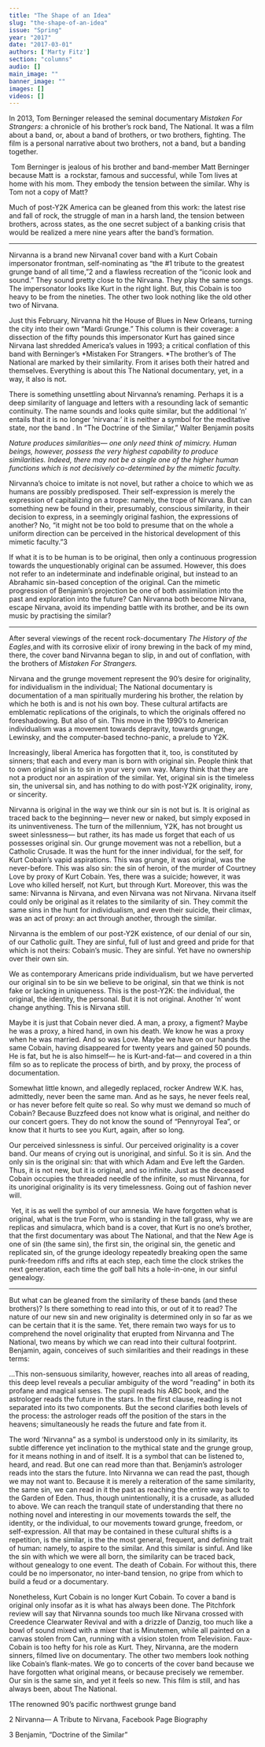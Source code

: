 ```yaml
---
title: "The Shape of an Idea"
slug: "the-shape-of-an-idea"
issue: "Spring"
year: "2017"
date: "2017-03-01"
authors: ['Marty Fitz']
section: "columns"
audio: []
main_image: ""
banner_image: ""
images: []
videos: []
---
```

In 2013, Tom Berninger released the seminal documentary *Mistaken For Strangers*: a chronicle of his brother’s rock band, The National. It was a film about a band, or, about a band of brothers, or two brothers, fighting. The film is a personal narrative about two brothers, not a band, but a banding together. 

  Tom Berninger is jealous of his brother and band-member Matt Berninger because Matt is  a rockstar, famous and successful, while Tom lives at home with his mom. They embody the tension between the similar. Why is Tom not a copy of Matt?

 Much of post-Y2K America can be gleaned from this work: the latest rise and fall of rock, the struggle of man in a harsh land, the tension between brothers, across states, as the one secret subject of a banking crisis that would be realized a mere nine years after the band’s formation. 

 ***

 Nirvanna is a brand new Nirvana1 cover band with a Kurt Cobain impersonator frontman, self-nominating as “the #1 tribute to the greatest grunge band of all time,”2 and a flawless recreation of the “iconic look and sound.” They sound pretty close to the Nirvana. They play the same songs. The impersonator looks like Kurt in the right light. But, this Cobain is too heavy to be from the nineties. The other two look nothing like the old other two of Nirvana.

 Just this February, Nirvanna hit the House of Blues in New Orleans, turning the city into their own “Mardi Grunge.” This column is their coverage: a dissection of the fifty pounds this impersonator Kurt has gained since Nirvana last shredded America’s values in 1993; a critical conflation of this band with Berninger’s *Mistaken For Strangers. *The brother’s of The National are marked by their similarity. From it arises both their hatred and themselves. Everything is about this The National documentary, yet, in a way, it also is not. 

 There is something unsettling about Nirvanna’s renaming. Perhaps it is a deep similarity of language and letters with a resounding lack of semantic continuity. The name sounds and looks quite similar, but the additional ‘n’ entails that it is no longer ‘nirvana:’ it is neither a symbol for the meditative state, nor the band . In “The Doctrine of the Similar,” Walter Benjamin posits 

 *Nature produces similarities— one only need think of mimicry. Human beings, however, possess the very highest capability to produce similarities. Indeed, there may not be a single one of the higher human functions which is not decisively co-determined by the mimetic faculty.*

 Nirvanna’s choice to imitate is not novel, but rather a choice to which we as humans are possibly predisposed. Their self-expression is merely the expression of capitalizing on a trope: namely, the trope of Nirvana. But can something new be found in their, presumably, conscious similarity, in their decision to express, in a seemingly original fashion, the expressions of another? No, “it might not be too bold to presume that on the whole a uniform direction can be perceived in the historical development of this mimetic faculty.”3

  If what it is to be human is to be original, then only a continuous progression towards the unquestionably original can be assumed. However, this does not refer to an indeterminate and indefinable original, but instead to an Abrahamic sin-based conception of the original. Can the mimetic progression of Benjamin’s projection be one of both assimilation into the past and exploration into the future? Can Nirvanna both become Nirvana, escape Nirvana, avoid its impending battle with its brother, and be its own music by practising the similar?

 ***

 After several viewings of the recent rock-documentary *The History of the Eagles*,and with its corrosive elixir of irony brewing in the back of my mind, there, the cover band Nirvanna began to slip, in and out of conflation, with the brothers of *Mistaken For Strangers.* 

 Nirvana and the grunge movement represent the 90’s desire for originality, for individualism in the individual; The National documentary is documentation of a man spiritually murdering his brother, the relation by which he both is and is not his own boy. These cultural artifacts are emblematic replications of the originals, to which the originals offered no foreshadowing. But also of sin. This move in the 1990’s to American individualism was a movement towards depravity, towards grunge, Lewinsky, and the computer-based techno-panic, a prelude to Y2K.

 Increasingly, liberal America has forgotten that it, too, is constituted by sinners; that each and every man is born with original sin. People think that to own original sin is to sin in your very own way. Many think that they are not a product nor an aspiration of the similar. Yet, original sin is the timeless sin, the universal sin, and has nothing to do with post-Y2K originality, irony, or sincerity.

 Nirvanna is original in the way we think our sin is not but is. It is original as traced back to the beginning— never new or naked, but simply exposed in its uninventiveness. The turn of the millennium, Y2K, has not brought us sweet sinlessness— but rather, its has made us forget that each of us possesses original sin. Our grunge movement was not a rebellion, but a Catholic Crusade. It was the hunt for the inner individual, for the self, for Kurt Cobain’s vapid aspirations. This was grunge, it was original, was the never-before. This was also sin: the sin of heroin, of the murder of Courtney Love by proxy of Kurt Cobain. Yes, there was a suicide; however, it was Love who killed herself, not Kurt, but through Kurt. Moreover, this was the same: Nirvanna is Nirvana, and even Nirvana was not Nirvana. Nirvana itself could only be original as it relates to the similarity of sin. They commit the same sins in the hunt for individualism, and even their suicide, their climax, was an act of proxy: an act through another, through the similar.

 Nirvanna is the emblem of our post-Y2K existence, of our denial of our sin, of our Catholic guilt. They are sinful, full of lust and greed and pride for that which is not theirs: Cobain’s music. They are sinful. Yet have no ownership over their own sin. 

 We as contemporary Americans pride individualism, but we have perverted our original sin to be sin we believe to be original, sin that we think is not fake or lacking in uniqueness. This is the post-Y2K: the individual, the original, the identity, the personal. But it is not original. Another ‘n’ wont change anything. This is Nirvana still.

 Maybe it is just that Cobain never died. A man, a proxy, a figment? Maybe he was a proxy, a hired hand, in own his death. We know he was a proxy when he was married. And so was Love. Maybe we have on our hands the same Cobain, having disappeared for twenty years and gained 50 pounds. He is fat, but he is also himself— he is Kurt-and-fat— and covered in a thin film so as to replicate the process of birth, and by proxy, the process of documentation.

 Somewhat little known, and allegedly replaced, rocker Andrew W.K. has, admittedly, never been the same man. And as he says, he never feels real, or has never before felt quite so real. So why must we demand so much of Cobain? Because Buzzfeed does not know what is original, and neither do our concert goers. They do not know the sound of “Pennyroyal Tea”, or know that it hurts to see you Kurt, again, after so long. 

 Our perceived sinlessness is sinful. Our perceived originality is a cover band. Our means of crying out is unoriginal, and sinful. So it is sin. And the only sin is the original sin: that with which Adam and Eve left the Garden. Thus, it is not new, but it is original, and so infinite. Just as the deceased Cobain occupies the threaded needle of the infinite, so must Nirvanna, for its unoriginal originality is its very timelessness. Going out of fashion never will.

  Yet, it is as well the symbol of our amnesia. We have forgotten what is original, what is the true Form, who is standing in the tall grass, why we are replicas and simulacra, which band is a cover, that Kurt is no one’s brother, that the first documentary was about The National, and that the New Age is one of sin (the same sin), the first sin, the original sin, the genetic and replicated sin, of the grunge ideology repeatedly breaking open the same punk-freedom riffs and rifts at each step, each time the clock strikes the next generation, each time the golf ball hits a hole-in-one, in our sinful genealogy. 

 ***

 But what can be gleaned from the similarity of these bands (and these brothers)? Is there something to read into this, or out of it to read? The nature of our new sin and new originality is determined only in so far as we can be certain that it is the same. Yet, there remain two ways for us to comprehend the novel originality that erupted from Nirvanna and The National, two means by which we can read into their cultural footprint. Benjamin, again, conceives of such similarities and their readings in these terms:

 …This non-sensuous similarity, however, reaches into all areas of reading, this deep level reveals a peculiar ambiguity of the word "reading" in both its profane and magical senses. The pupil reads his ABC book, and the astrologer reads the future in the stars. In the first clause, reading is not separated into its two components. But the second clarifies both levels of the process: the astrologer reads off the position of the stars in the heavens; simultaneously he reads the future and fate from it.

 The word ‘Nirvanna” as a symbol is understood only in its similarity, its subtle difference yet inclination to the mythical state and the grunge group, for it means nothing in and of itself. It is a symbol that can be listened to, heard, and read. But one can read more than that. Benjamin’s astrologer reads into the stars the future. Into Nirvanna we can read the past, though we may not want to. Because it is merely a reiteration of the same similarity, the same sin, we can read in it the past as reaching the entire way back to the Garden of Eden. Thus, though unintentionally, it is a crusade, as alluded to above. We can reach the tranquil state of understanding that there no nothing novel and interesting in our movements towards the self, the identity, or the individual, to our movements toward grunge, freedom, or self-expression. All that may be contained in these cultural shifts is a repetition, is the similar, is the the most general, frequent, and defining trait of human: namely, to aspire to the similar. And this similar is sinful. And like the sin with which we were all born, the similarity can be traced back, without genealogy to one event. The death of Cobain. For without this, there could be no impersonator, no inter-band tension, no gripe from which to build a feud or a documentary.

 Nonetheless, Kurt Cobain is no longer Kurt Cobain. To cover a band is original only insofar as it is what has always been done. The Pitchfork review will say that Nirvanna sounds too much like Nirvana crossed with Creedence Clearwater Revival and with a drizzle of Danzig, too much like a bowl of sound mixed with a mixer that is Minutemen, while all painted on a canvas stolen from Can, running with a vision stolen from Television. Faux-Cobain is too hefty for his role as Kurt. They, Nirvanna, are the modern sinners, filmed live on documentary. The other two members look nothing like Cobain’s flank-mates. We go to concerts of the cover band because we have forgotten what original means, or because precisely we remember. Our sin is the same sin, and yet it feels so new. This film is still, and has always been, about The National.

 1The renowned 90’s pacific northwest grunge band

 2 Nirvanna— A Tribute to Nirvana, Facebook Page Biography

 3 Benjamin, “Doctrine of the Similar” 

